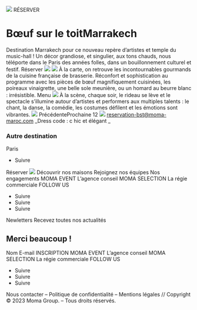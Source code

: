 ![](https://boeufsurletoit-marrakech.com/wp-content/uploads/2023/12/logo_BST_marrakech.png)
RÉSERVER
# Bœuf sur le toitMarrakech
Destination Marrakech pour ce nouveau repère d’artistes et temple du music-hall !
Un décor grandiose, et singulier, aux tons chauds, nous téléporte dans le Paris des années folles, dans un bouillonnement culturel et festif.
Réserver
![](https://boeufsurletoit-marrakech.com/wp-content/uploads/2023/12/BST_marrakech_music.jpg)
![](https://boeufsurletoit-marrakech.com/wp-content/uploads/2023/12/BST_marrakech_food.jpg)
À la carte, on retrouve les incontournables gourmands de la cuisine française de brasserie. Réconfort et sophistication au programme avec les pièces de bœuf magnifiquement cuisinées, les poireaux vinaigrette, une belle sole meunière, ou un homard au beurre blanc : irrésistible.
Menu
![](https://boeufsurletoit-marrakech.com/wp-content/uploads/2023/12/BST_marrakech_food.jpg)
À la scène, chaque soir, le rideau se lève et le spectacle s’illumine autour d’artistes et performers aux multiples talents : le chant, la danse, la comédie, les costumes défilent et les émotions sont vibrantes.
![](https://boeufsurletoit-marrakech.com/wp-content/uploads/2023/12/BST_marrakech_party.jpg)
PrécédenteProchaine
12
![](https://boeufsurletoit-marrakech.com/wp-content/uploads/2023/12/logo-BST-musichall.png)
reservation-bst@moma-maroc.com
_Dress code : c hic et élégant _
### Autre destination
Paris
  * Suivre


Réserver
![](https://boeufsurletoit-marrakech.com/wp-content/uploads/2023/12/Logo-Moma-Group-Blanc.png)
Découvrir nos maisons
Rejoignez nos équipes
Nos engagements
MOMA EVENT
L’agence conseil
MOMA SELECTION
La régie commerciale
FOLLOW US
  * Suivre
  * Suivre
  * Suivre


Newletters
Recevez toutes nos actualités
## Merci beaucoup !
Nom
E-mail
INSCRIPTION
MOMA EVENT
L’agence conseil
MOMA SELECTION
La régie commerciale
FOLLOW US
  * Suivre
  * Suivre
  * Suivre


Nous contacter – Politique de confidentialité – Mentions légales // Copyright © 2023 Moma Group. – Tous droits réservés.
